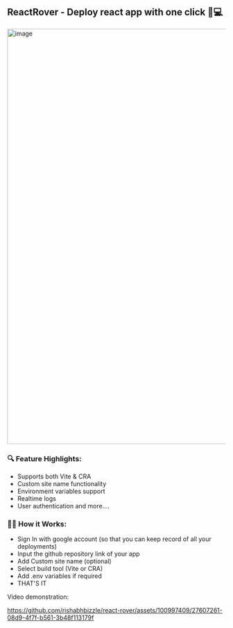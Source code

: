 ## ReactRover - Deploy react app with one click 📄💻

<img width="955" alt="image" src="https://github.com/rishabhbizzle/react-rover/assets/100997409/e9618753-770d-407f-a9d7-2f78602ba14b">



### 🔍 Feature Highlights:

- Supports both Vite & CRA
- Custom site name functionality
- Environment variables support
- Realtime logs
- User authentication and more....

### 👩‍💻 How it Works:

- Sign In with google account (so that you can keep record of all your deployments)
- Input the github repository link of your app
- Add Custom site name (optional)
- Select build tool (Vite or CRA)
- Add .env variables if required
- THAT'S IT

Video demonstration:

https://github.com/rishabhbizzle/react-rover/assets/100997409/27607261-08d9-4f7f-b561-3b48f113179f




